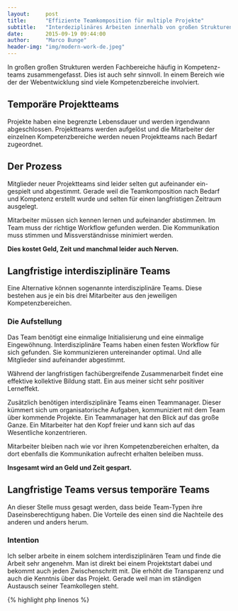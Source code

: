 ```yaml
---
layout:     post
title:      "Effiziente Teamkomposition für multiple Projekte"
subtitle:   "Interdeziplinäres Arbeiten innerhalb von großen Strukturen."
date:       2015-09-19 09:44:00
author:     "Marco Bunge"
header-img: "img/modern-work-de.jpeg"
---
```

In großen großen Strukturen werden Fachbereiche häufig in Kompetenz-teams zusammengefasst. Dies ist auch sehr sinnvoll. In einem Bereich wie der der Webentwicklung sind viele Kompetenzbereiche involviert.

## Temporäre Projektteams
Projekte haben eine begrenzte Lebensdauer und werden irgendwann abgeschlossen. Projektteams werden aufgelöst und die Mitarbeiter der einzelnen Kompetenzbereiche werden neuen Projektteams nach Bedarf zugeordnet.

## Der Prozess
Mitglieder neuer Projektteams sind leider selten gut aufeinander ein-gespielt und abgestimmt. Gerade weil die Teamkomposition nach Bedarf und Kompetenz erstellt wurde und selten für einen langfristigen Zeitraum ausgelegt.

Mitarbeiter müssen sich kennen lernen und aufeinander abstimmen. Im Team muss der richtige Workflow gefunden werden. Die Kommunikation muss stimmen und Missverständnisse minimiert werden.

__Dies kostet Geld, Zeit und manchmal leider auch Nerven.__

## Langfristige interdisziplinäre Teams
Eine Alternative können sogenannte interdisziplinäre Teams. Diese bestehen aus je ein bis drei Mitarbeiter aus den jeweiligen Kompetenzbereichen.

### Die Aufstellung
Das Team benötigt eine einmalige Initialisierung und eine einmalige Eingewöhnung. Interdisziplinäre Teams haben einen festen Workflow für sich gefunden. Sie kommunizieren untereinander optimal. Und alle Mitglieder sind aufeinander abgestimmt.

Während der langfristigen fachübergreifende Zusammenarbeit findet eine effektive kollektive Bildung statt. Ein aus meiner sicht sehr positiver Lerneffekt.

Zusätzlich benötigen interdisziplinäre Teams einen Teammanager. Dieser kümmert sich um organisatorische Aufgaben, kommuniziert mit dem Team über kommende Projekte. Ein Teammanager hat den Blick auf das große Ganze. Ein Mitarbeiter hat den Kopf freier und kann sich auf das Wesentliche konzentrieren.

Mitarbeiter bleiben nach wie vor ihren Kompetenzbereichen erhalten, da dort ebenfalls die Kommunikation aufrecht erhalten beleiben muss.

__Insgesamt wird an Geld und Zeit gespart.__

## Langfristige Teams versus temporäre Teams
An dieser Stelle muss gesagt werden, dass beide Team-Typen ihre Daseinsberechtigung haben. Die Vorteile des einen sind die Nachteile des anderen und anders herum.

### Intention
Ich selber arbeite in einem solchem interdisziplinären Team und finde die Arbeit sehr angenehm. Man ist direkt bei einem Projektstart dabei und bekommt auch jeden Zwischenschritt mit. Die erhöht die Transparenz und auch die Kenntnis über das Projekt. Gerade weil man im ständigen Austausch seiner Teamkollegen steht.

{% highlight php linenos %}
<?php

echo "Hello world";
{% endhighlight %}
